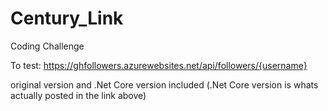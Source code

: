 # Century_Link
Coding Challenge


To test: https://ghfollowers.azurewebsites.net/api/followers/{username}

original version and .Net Core version included (.Net Core version is whats actually posted in the link above)

